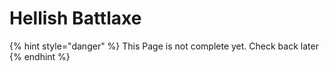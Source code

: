 # Hellish Battlaxe

{% hint style="danger" %}
This Page is not complete yet. Check back later
{% endhint %}

